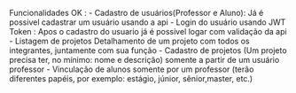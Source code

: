 Funcionalidades OK :
    - Cadastro de usuários(Professor e Aluno): Já é possivel cadastrar um usuário usando a api
    - Login do usuário usando JWT Token : Apos o cadastro do usuario já é possivel logar com validação da api
    - Listagem de projetos Detalhamento de um projeto com todos os integrantes, juntamente com sua função
    - Cadastro de projetos (Um projeto precisa ter, no mínimo: nome e descrição) somente a partir de um usuário professor
    - Vinculação de alunos somente por um professor (terão diferentes papéis, por exemplo: estágio, júnior, sênior,master, etc.)
